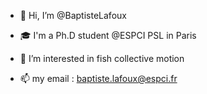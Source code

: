 - 👋 Hi, I’m @BaptisteLafoux

- 🎓 I'm a Ph.D student @ESPCI PSL in Paris 

- 👀 I’m interested in fish collective motion 

- 📫 my email : baptiste.lafoux@espci.fr 

<!---
BaptisteLafoux/BaptisteLafoux is a ✨ special ✨ repository because its `README.md` (this file) appears on your GitHub profile.
You can click the Preview link to take a look at your changes.
--->
